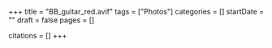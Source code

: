 +++
title = "BB_guitar_red.avif"
tags = ["Photos"]
categories = []
startDate = ""
draft = false
pages = []

citations = []
+++
